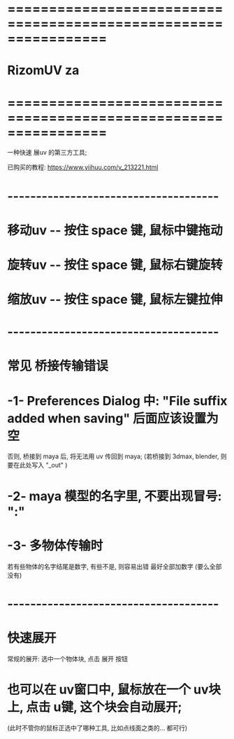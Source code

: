 # ================================================================ #
#                    RizomUV za
# ================================================================ #
一种快速 展uv 的第三方工具;

已购买的教程:
https://www.yiihuu.com/v_213221.html



# ------------------------------------- #
# 移动uv -- 按住 space 键, 鼠标中键拖动
# 旋转uv -- 按住 space 键, 鼠标右键旋转
# 缩放uv -- 按住 space 键, 鼠标左键拉伸





# ------------------------------------- #
#      常见 桥接传输错误

# -1- Preferences Dialog 中: "File suffix added when saving" 后面应该设置为空
否则, 桥接到 maya 后, 将无法用 uv 传回到 maya;
(若桥接到 3dmax, blender, 则要在此处写入 "_out" )

# -2- maya 模型的名字里, 不要出现冒号: ":"


# -3- 多物体传输时
若有些物体的名字结尾是数字, 有些不是, 则容易出错
最好全部加数字 (要么全部没有)



# ------------------------------------- #
#     快速展开
常规的展开:  选中一个物体块, 点击 展开 按钮

# 也可以在 uv窗口中, 鼠标放在一个 uv块上, 点击 u键, 这个块会自动展开;
(此时不管你的鼠标正选中了哪种工具, 比如点线面之类的... 都可行)









